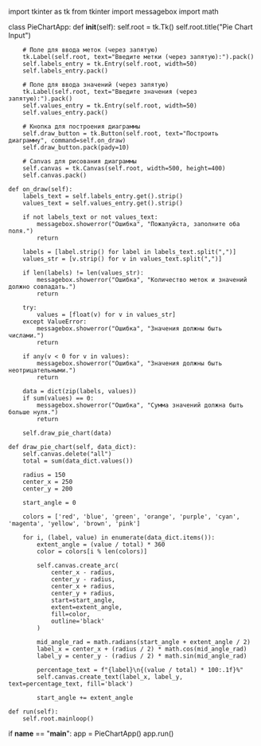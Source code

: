 import tkinter as tk
from tkinter import messagebox
import math

class PieChartApp:
    def __init__(self):
        self.root = tk.Tk()
        self.root.title("Pie Chart Input")

        # Поле для ввода меток (через запятую)
        tk.Label(self.root, text="Введите метки (через запятую):").pack()
        self.labels_entry = tk.Entry(self.root, width=50)
        self.labels_entry.pack()

        # Поле для ввода значений (через запятую)
        tk.Label(self.root, text="Введите значения (через запятую):").pack()
        self.values_entry = tk.Entry(self.root, width=50)
        self.values_entry.pack()

        # Кнопка для построения диаграммы
        self.draw_button = tk.Button(self.root, text="Построить диаграмму", command=self.on_draw)
        self.draw_button.pack(pady=10)

        # Canvas для рисования диаграммы
        self.canvas = tk.Canvas(self.root, width=500, height=400)
        self.canvas.pack()

    def on_draw(self):
        labels_text = self.labels_entry.get().strip()
        values_text = self.values_entry.get().strip()

        if not labels_text or not values_text:
            messagebox.showerror("Ошибка", "Пожалуйста, заполните оба поля.")
            return

        labels = [label.strip() for label in labels_text.split(",")]
        values_str = [v.strip() for v in values_text.split(",")]

        if len(labels) != len(values_str):
            messagebox.showerror("Ошибка", "Количество меток и значений должно совпадать.")
            return

        try:
            values = [float(v) for v in values_str]
        except ValueError:
            messagebox.showerror("Ошибка", "Значения должны быть числами.")
            return

        if any(v < 0 for v in values):
            messagebox.showerror("Ошибка", "Значения должны быть неотрицательными.")
            return

        data = dict(zip(labels, values))
        if sum(values) == 0:
            messagebox.showerror("Ошибка", "Сумма значений должна быть больше нуля.")
            return

        self.draw_pie_chart(data)

    def draw_pie_chart(self, data_dict):
        self.canvas.delete("all")
        total = sum(data_dict.values())

        radius = 150
        center_x = 250
        center_y = 200

        start_angle = 0

        colors = ['red', 'blue', 'green', 'orange', 'purple', 'cyan', 'magenta', 'yellow', 'brown', 'pink']

        for i, (label, value) in enumerate(data_dict.items()):
            extent_angle = (value / total) * 360
            color = colors[i % len(colors)]

            self.canvas.create_arc(
                center_x - radius,
                center_y - radius,
                center_x + radius,
                center_y + radius,
                start=start_angle,
                extent=extent_angle,
                fill=color,
                outline='black'
            )

            mid_angle_rad = math.radians(start_angle + extent_angle / 2)
            label_x = center_x + (radius / 2) * math.cos(mid_angle_rad)
            label_y = center_y - (radius / 2) * math.sin(mid_angle_rad)

            percentage_text = f"{label}\n{(value / total) * 100:.1f}%"
            self.canvas.create_text(label_x, label_y, text=percentage_text, fill='black')

            start_angle += extent_angle

    def run(self):
        self.root.mainloop()

if __name__ == "__main__":
    app = PieChartApp()
    app.run()
